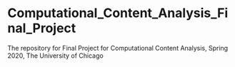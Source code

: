 # Computational_Content_Analysis_Final_Project
The repository for Final Project for Computational Content Analysis, Spring 2020, The University of Chicago
